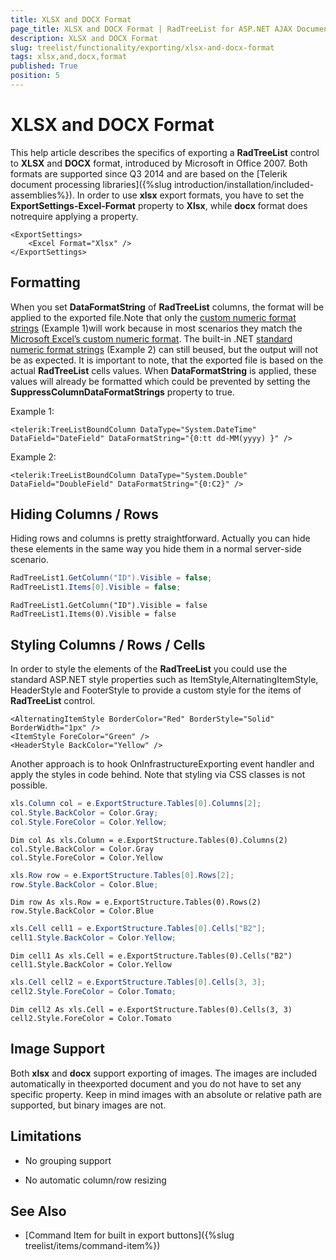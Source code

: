 ```yaml
---
title: XLSX and DOCX Format
page_title: XLSX and DOCX Format | RadTreeList for ASP.NET AJAX Documentation
description: XLSX and DOCX Format
slug: treelist/functionality/exporting/xlsx-and-docx-format
tags: xlsx,and,docx,format
published: True
position: 5
---
```


# XLSX and DOCX Format



This help article describes the specifics of exporting a **RadTreeList** control to **XLSX** and **DOCX** format, introduced by Microsoft in Office 2007. Both formats are supported since Q3 2014 and are based on the [Telerik document processing libraries]({%slug introduction/installation/included-assemblies%}). In order to use **xlsx** export formats, you have to set the **ExportSettings-Excel-Format** property to **Xlsx**, while **docx** format does notrequire applying a property.

````ASPNET
<ExportSettings>
	<Excel Format="Xlsx" />
</ExportSettings>
````



## Formatting

When you set **DataFormatString** of **RadTreeList** columns, the format will be applied to the exported file.Note that only the [custom numeric format strings](https://msdn.microsoft.com/en-us/library/0c899ak8%28v=vs.71%29.aspx) (Example 1)will work because in most scenarios they match the [Microsoft Excel’s custom numeric format](http://office.microsoft.com/en-gb/excel-help/create-a-custom-number-format-HP010342372.aspx). The built-in .NET [standard numeric format strings](https://msdn.microsoft.com/en-us/library/dwhawy9k%28v=vs.71%29.aspx) (Example 2) can still beused, but the output will not be as expected. It is important to note, that the exported file is based on the actual **RadTreeList** cells values. When **DataFormatString** is applied, these values will already be formatted which could be prevented by setting the **SuppressColumnDataFormatStrings** property to true.

Example 1:

````ASPNET
<telerik:TreeListBoundColumn DataType="System.DateTime" DataField="DateField" DataFormatString="{0:tt dd-MM(yyyy) }" />
````



Example 2:

````ASPNET
<telerik:TreeListBoundColumn DataType="System.Double" DataField="DoubleField" DataFormatString="{0:C2}" />
````



## Hiding Columns / Rows

Hiding rows and columns is pretty straightforward. Actually you can hide these elements in the same way you hide them in a normal server-side scenario.



````C#
RadTreeList1.GetColumn("ID").Visible = false;
RadTreeList1.Items[0].Visible = false;
````
````VB.NET
RadTreeList1.GetColumn("ID").Visible = false
RadTreeList1.Items(0).Visible = false
````


## Styling Columns / Rows / Cells

In order to style the elements of the **RadTreeList** you could use the standard ASP.NET style properties such as ItemStyle,AlternatingItemStyle, HeaderStyle and FooterStyle to provide a custom style for the items of **RadTreeList** control.

````ASPNET
<AlternatingItemStyle BorderColor="Red" BorderStyle="Solid" BorderWidth="1px" />
<ItemStyle ForeColor="Green" />
<HeaderStyle BackColor="Yellow" />
````



Another approach is to hook OnInfrastructureExporting event handler and apply the styles in code behind. Note that styling via CSS classes is not possible.



````C#
xls.Column col = e.ExportStructure.Tables[0].Columns[2];
col.Style.BackColor = Color.Gray;
col.Style.ForeColor = Color.Yellow;
````
````VB.NET
Dim col As xls.Column = e.ExportStructure.Tables(0).Columns(2)
col.Style.BackColor = Color.Gray
col.Style.ForeColor = Color.Yellow
````




````C#
xls.Row row = e.ExportStructure.Tables[0].Rows[2];
row.Style.BackColor = Color.Blue;
````
````VB.NET
Dim row As xls.Row = e.ExportStructure.Tables(0).Rows(2)
row.Style.BackColor = Color.Blue
````




````C#
xls.Cell cell1 = e.ExportStructure.Tables[0].Cells["B2"];
cell1.Style.BackColor = Color.Yellow;
````
````VB.NET
Dim cell1 As xls.Cell = e.ExportStructure.Tables(0).Cells("B2")
cell1.Style.BackColor = Color.Yellow
````




````C#
xls.Cell cell2 = e.ExportStructure.Tables[0].Cells[3, 3];
cell2.Style.ForeColor = Color.Tomato;
````
````VB.NET
Dim cell2 As xls.Cell = e.ExportStructure.Tables(0).Cells(3, 3)
cell2.Style.ForeColor = Color.Tomato
````


## Image Support

Both **xlsx** and **docx** support exporting of images. The images are included automatically in theexported document and you do not have to set any specific property. Keep in mind images with an absolute or relative path are supported, but binary images are not.

## Limitations

* No grouping support

* No automatic column/row resizing

## See Also

 * [Command Item for built in export buttons]({%slug treelist/items/command-item%})

